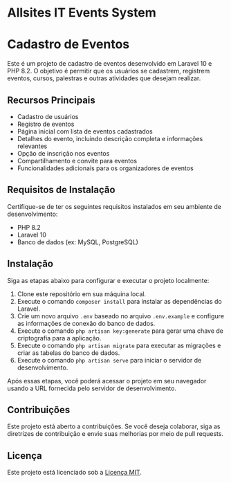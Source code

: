 # Allsites IT Events System
 <h1>Cadastro de Eventos</h1>

<p>Este é um projeto de cadastro de eventos desenvolvido em Laravel 10 e PHP 8.2. O objetivo é permitir que os usuários se cadastrem, registrem eventos, cursos, palestras e outras atividades que desejam realizar.</p>

<h2>Recursos Principais</h2>

<ul>
  <li>Cadastro de usuários</li>
  <li>Registro de eventos</li>
  <li>Página inicial com lista de eventos cadastrados</li>
  <li>Detalhes do evento, incluindo descrição completa e informações relevantes</li>
  <li>Opção de inscrição nos eventos</li>
  <li>Compartilhamento e convite para eventos</li>
  <li>Funcionalidades adicionais para os organizadores de eventos</li>
</ul>

<h2>Requisitos de Instalação</h2>

<p>Certifique-se de ter os seguintes requisitos instalados em seu ambiente de desenvolvimento:</p>

<ul>
  <li>PHP 8.2</li>
  <li>Laravel 10</li>
  <li>Banco de dados (ex: MySQL, PostgreSQL)</li>
</ul>

<h2>Instalação</h2>

<p>Siga as etapas abaixo para configurar e executar o projeto localmente:</p>

<ol>
  <li>Clone este repositório em sua máquina local.</li>
  <li>Execute o comando <code>composer install</code> para instalar as dependências do Laravel.</li>
  <li>Crie um novo arquivo <code>.env</code> baseado no arquivo <code>.env.example</code> e configure as informações de conexão do banco de dados.</li>
  <li>Execute o comando <code>php artisan key:generate</code> para gerar uma chave de criptografia para a aplicação.</li>
  <li>Execute o comando <code>php artisan migrate</code> para executar as migrações e criar as tabelas do banco de dados.</li>
  <li>Execute o comando <code>php artisan serve</code> para iniciar o servidor de desenvolvimento.</li>
</ol>

<p>Após essas etapas, você poderá acessar o projeto em seu navegador usando a URL fornecida pelo servidor de desenvolvimento.</p>

<h2>Contribuições</h2>

<p>Este projeto está aberto a contribuições. Se você deseja colaborar, siga as diretrizes de contribuição e envie suas melhorias por meio de pull requests.</p>

<h2>Licença</h2>

<p>Este projeto está licenciado sob a <a href="https://opensource.org/licenses/MIT">Licença MIT</a>.</p>


